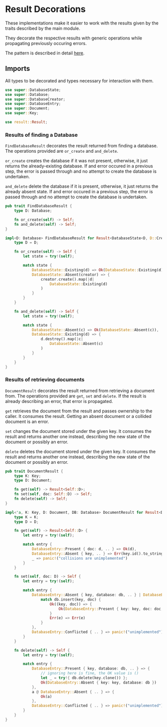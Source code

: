 # Result Decorations

These implementations make it easier to work with the results given by the
traits described by the main module.

They decorate the respective results with generic operations while propagating
previously occuring errors.

The pattern is described in detail [here](http://yakshav.es/decorating-results).

## Imports

All types to be decorated and types necessary for interaction with them. 

```rust
use super::DatabaseState;
use super::Database;
use super::DatabaseCreator;
use super::DatabaseEntry;
use super::Document;
use super::Key;

use result::Result;
```
### Results of finding a Database

`FindDatabaseResult` decorates the result returned from finding a database. The
operations provided are `or_create` and `and_delete`.

`or_create` creates the database if it was not present, otherwise, it just
returns the already-existing database. If and error occured in a previous step,
the error is passed through and no attempt to create the database is undertaken.

`and_delete` delete the database if it is present, otherwise, it just returns
the already absent state. If and error occured in a previous step, the error is
passed through and no attempt to create the database is undertaken.


```rust
pub trait FindDatabaseResult {
    type D: Database;

    fn or_create(self) -> Self;
    fn and_delete(self) -> Self;
}

impl<D: Database> FindDatabaseResult for Result<DatabaseState<D, D::Creator>> {
    type D = D;

    fn or_create(self) -> Self {
        let state = try!(self);

        match state {
            DatabaseState::Existing(d) => Ok(DatabaseState::Existing(d)),
            DatabaseState::Absent(creator) => {
                creator.create().map(|d|
                    DatabaseState::Existing(d)
                )
            }
        }
    }

    fn and_delete(self) -> Self {
        let state = try!(self);

        match state {
            DatabaseState::Absent(c) => Ok(DatabaseState::Absent(c)),
            DatabaseState::Existing(d) => {
                d.destroy().map(|c|
                    DatabaseState::Absent(c)
                )
            }
        }
    }
}
```

### Results of retrieving documents

`DocumentResult` decorates the result returned from retrieving a document from.
The operations provided are `get`, `set` and `delete`. If the result is already
describing an error, that error is propagated.

`get` retrieves the document from the result and passes ownership to the
caller. It consumes the result. Getting an absent document or a collided
document is an error.

`set` changes the document stored under the given key. It consumes the result
and returns another one instead, describing the new state of the document or
possibly an error.

`delete` deletes the document stored under the given key. It consumes the
result and returns another one instead, describing the new state of the
document or possibly an error.

```rust
pub trait DocumentResult {
    type K: Key;
    type D: Document;

    fn get(self) -> Result<Self::D>;
    fn set(self, doc: Self::D) -> Self;
    fn delete(self) -> Self;
}

impl<'a, K: Key, D: Document, DB: Database> DocumentResult for Result<DatabaseEntry<'a, K, D, DB>> {
    type K = K;
    type D = D;

    fn get(self) -> Result<Self::D> {
        let entry = try!(self);

        match entry {
            DatabaseEntry::Present { doc: d, .. } => Ok(d),
            DatabaseEntry::Absent { key, .. } => Err(key.id().to_string().into()),
            _ => panic!("collisions are unimplemented")
        }
    }

    fn set(self, doc: D) -> Self {
        let entry = try!(self);

        match entry {
            DatabaseEntry::Absent { key, database: db, .. } | DatabaseEntry::Present { key, database: db, .. } => {
                match db.insert(key, doc) {
                    Ok((key, doc)) => {
                        Ok(DatabaseEntry::Present { key: key, doc: doc, database: db })
                    }
                    Err(e) => Err(e)
                }
            },
            DatabaseEntry::Conflicted { .. } => panic!("unimplemented")
        }
    }

    fn delete(self) -> Self {
        let entry = try!(self);

        match entry {
            DatabaseEntry::Present { key, database: db, .. } => {
                // ignoring here is fine, the OK value is ()
                let _ = try!{ db.delete(key.clone()) };
                Ok(DatabaseEntry::Absent { key: key, database: db })
            },
            a @ DatabaseEntry::Absent { .. } => {
                Ok(a)
            },
            DatabaseEntry::Conflicted { .. } => panic!("unimplemented")
        }
    }
}
```
